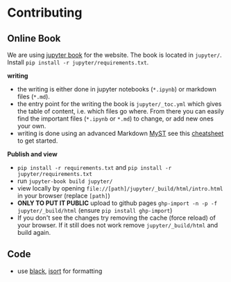 # Contributing

## Online Book
We are using [jupyter book](https://jupyterbook.org/intro.html) for the website. The book is located in `jupyter/`.  Install `pip install -r jupyter/requirements.txt`.

**writing**
- the writing is either done in jupyter notebooks (`*.ipynb`) or markdown files (`*.md`).
- the entry point for the writing the book is `jupyter/_toc.yml` which gives the table of content, i.e. which files go where. From there you can easily find the important files (`*.ipynb` or `*.md`) to change, or add new ones your own.
- writing is done using an advanced Markdown [MyST](https://jupyterbook.org/content/myst.html) see this [cheatsheet](https://jupyterbook.org/reference/cheatsheet.html?highlight=table) to get started.

**Publish and view**
- `pip install -r requirements.txt` and  `pip install -r jupyter/requirements.txt`
- run `jupyter-book build jupyter/`
- view locally by opening `file://[path]/jupyter/_build/html/intro.html` in your browser (replace `[path]`)
- **ONLY TO PUT IT PUBLIC** upload to github pages `ghp-import -n -p -f jupyter/_build/html` (ensure `pip install ghp-import`)
- If you don't see the changes try removing the cache (force reload) of your browser. If it still does not work remove `jupyter/_build/html` and build again.

## Code
- use [black](https://pypi.org/project/black/), [isort](https://github.com/timothycrosley/isort) for formatting
